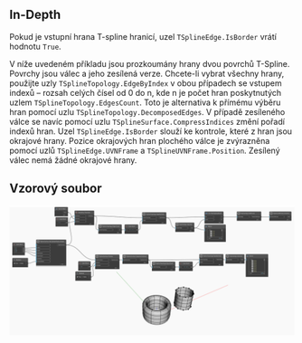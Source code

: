 ## In-Depth
Pokud je vstupní hrana T-spline hranicí, uzel `TSplineEdge.IsBorder` vrátí hodnotu `True`.

V níže uvedeném příkladu jsou prozkoumány hrany dvou povrchů T-Spline. Povrchy jsou válec a jeho zesílená verze. Chcete-li vybrat všechny hrany, použijte uzly `TSplineTopology.EdgeByIndex` v obou případech se vstupem indexů – rozsah celých čísel od 0 do n, kde n je počet hran poskytnutých uzlem `TSplineTopology.EdgesCount`. Toto je alternativa k přímému výběru hran pomocí uzlu `TSplineTopology.DecomposedEdges`. V případě zesíleného válce se navíc pomocí uzlu `TSplineSurface.CompressIndices` změní pořadí indexů hran.
Uzel `TSplineEdge.IsBorder` slouží ke kontrole, které z hran jsou okrajové hrany. Pozice okrajových hran plochého válce je zvýrazněna pomocí uzlů `TSplineEdge.UVNFrame` a `TSplineUVNFrame.Position`. Zesílený válec nemá žádné okrajové hrany.

## Vzorový soubor

![Example](./Autodesk.DesignScript.Geometry.TSpline.TSplineEdge.IsBorder_img.jpg)
